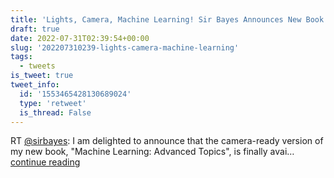 ```yaml
---
title: 'Lights, Camera, Machine Learning! Sir Bayes Announces New Book'
draft: true
date: 2022-07-31T02:39:54+00:00
slug: '202207310239-lights-camera-machine-learning'
tags:
  - tweets
is_tweet: true
tweet_info:
  id: '1553465428130689024'
  type: 'retweet'
  is_thread: False
---
```




RT [@sirbayes](https://x.com/sirbayes): I am delighted to announce that the camera-ready version of my new book, "Machine Learning: Advanced Topics", is finally avai… [continue reading](https://x.com/sytelus/status/1553465428130689024)
